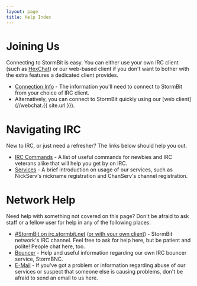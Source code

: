 ```yaml
---
layout: page
title: Help Index
---
```


# Joining Us
Connecting to StormBit is easy. You can either use your own IRC client
(such as [HexChat](http://hexchat.github.io/)) or our web-based client if you
don't want to bother with the extra features a dedicated client provides.

- [Connection Info](connect.html) - The information you'll need to connect to
  StormBit from your choice of IRC client.
- Alternatively, you can connect to StormBit quickly using our
  [web client](//webchat.{{ site.url }}).

# Navigating IRC

New to IRC, or just need a refresher? The links below should help you out.

- [IRC Commands](irccommands.html) - A list of useful commands for newbies and
  IRC veterans alike that will help you get by on IRC.
- [Services](services.html) - A brief introduction on usage of our services,
  such as NickServ's nickname registration and ChanServ's channel registration.

# Network Help
Need help with something not covered on this page? Don't be afraid to ask
staff or a fellow user for help in any of the following places:

- [#StormBit on irc.stormbit.net](//webchat.stormbit.net/stormbit)
  ([or with your own client](irc://irc.stormbit.net/stormbit)) - StormBit
  network's IRC channel.
  Feel free to ask for help here, but be patient and polite!
  People chat here, too.
- [Bouncer](stormbnc) - Help and useful information regarding our own IRC
  bouncer service, StormBNC.
- [E-Mail](mailto:abuse@stormbit.net) - If you've got a problem or
  information regarding abuse of our services or suspect that someone else is
  causing problems, don't be afraid to send an email to us here.
